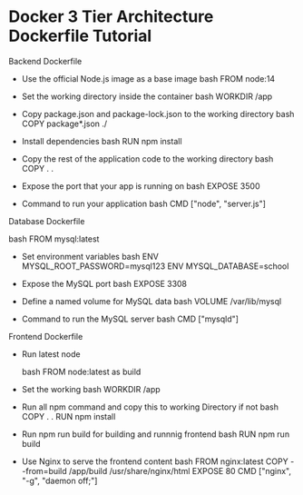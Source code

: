 # Docker 3 Tier Architecture Dockerfile Tutorial


Backend Dockerfile

 - Use the official Node.js image as a base image
 bash 
 FROM node:14
 
 - Set the working directory inside the container
 bash
 WORKDIR /app
 
 - Copy package.json and package-lock.json to the working directory
 bash
 COPY package*.json ./
 
 - Install dependencies
 bash
 RUN npm install
 
 - Copy the rest of the application code to the working directory
 bash 
 COPY . .
 
 - Expose the port that your app is running on
 bash
 EXPOSE 3500
  
 - Command to run your application
 bash
 CMD ["node", "server.js"]
 

Database Dockerfile

 bash
 FROM mysql:latest
 
 - Set environment variables
 bash
 ENV MYSQL_ROOT_PASSWORD=mysql123
 ENV MYSQL_DATABASE=school
 
 - Expose the MySQL port
 bash
 EXPOSE 3308
 
 - Define a named volume for MySQL data
 bash
 VOLUME /var/lib/mysql
 
 - Command to run the MySQL server
 bash
 CMD ["mysqld"]
 


Frontend Dockerfile

 - Run latest node 
 
     bash
     FROM node:latest as build 
     
  
 - Set the working 
      bash 
     WORKDIR /app 
      
   
 - Run all npm command and copy this to working Directory if not 
     bash 
        COPY . .
        RUN npm install 
     
 - Run npm run build for building and runnnig frontend
     bash 
       RUN npm run build
     

 - Use Nginx to serve the frontend content
     bash 
     FROM nginx:latest
     COPY --from=build /app/build /usr/share/nginx/html
     EXPOSE 80
     CMD ["nginx", "-g", "daemon off;"]
